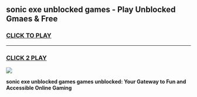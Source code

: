 
## sonic exe unblocked games - Play Unblocked Gmaes & Free
<h3>
<a href="https://news.freeplayer.one?title=sonic_exe_unblocked_games&ref=16F">CLICK TO PLAY</a></h3>
<hr>

<h3>
<a href="https://news.freeplayer.one?title=sonic_exe_unblocked_games&ref=16F">CLICK 2 PLAY</a>
  
</h3>

<a href="https://news.freeplayer.one?title=sonic_exe_unblocked_games&ref=16F/"><img src="https://clearcache.store/games.png"></a>


**sonic exe unblocked games games unblocked: Your Gateway to Fun and Accessible Online Gaming**
